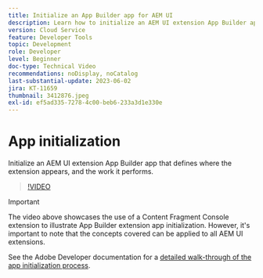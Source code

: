 ```yaml
---
title: Initialize an App Builder app for AEM UI
description: Learn how to initialize an AEM UI extension App Builder app that defines where the extension appears, and the work it performs.
version: Cloud Service
feature: Developer Tools
topic: Development
role: Developer
level: Beginner
doc-type: Technical Video
recommendations: noDisplay, noCatalog
last-substantial-update: 2023-06-02
jira: KT-11659
thumbnail: 3412876.jpeg
exl-id: ef5ad335-7278-4c00-beb6-233a3d1e330e
---
```

# App initialization

Initialize an AEM UI extension App Builder app that defines where the extension appears, and the work it performs.

>[!VIDEO](https://video.tv.adobe.com/v/3412876?quality=12&learn=on)

>[!IMPORTANT]
>
> The video above showcases the use of a Content Fragment Console extension to illustrate App Builder extension app initialization. However, it's important to note that the concepts covered can be applied to all AEM UI extensions.

See the Adobe Developer documentation for a [detailed walk-through of the app initialization process](https://developer.adobe.com/uix/docs/services/aem-cf-console-admin/code-generation/#launch-code-generation-during-project-initialization).

